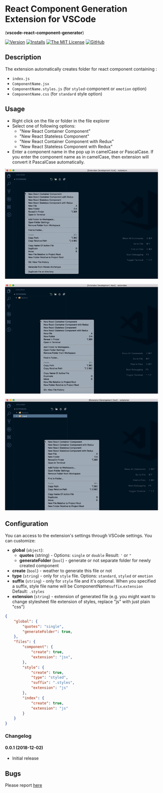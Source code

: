 # React Component Generation Extension for VSCode
(**vscode-react-component-generator**)

[![Version](https://vsmarketplacebadge.apphb.com/version/abdullahceylan.vscode-react-component-generator.svg)](https://marketplace.visualstudio.com/items?itemName=abdullahceylan.vscode-react-component-generator)
[![Installs](https://vsmarketplacebadge.apphb.com/installs/abdullahceylan.vscode-react-component-generator.svg)](https://marketplace.visualstudio.com/items?itemName=abdullahceylan.vscode-react-component-generator)
[![The MIT License](https://flat.badgen.net/badge/license/MIT/orange)](http://opensource.org/licenses/MIT)
[![GitHub](https://flat.badgen.net/github/release/abdullahceylan/vscode-react-component-generator)](https://github.com/abdullahceylan/vscode-react-component-generator/releases)

## Description
The extension automatically creates folder for react component containing :
- `index.js`
- `ComponentName.jsx`
- `ComponentName.styles.js` (for `styled`-component or `emotion` option)
- `ComponentName.css` (for `standard` style option)

## Usage

- Right click on the file or folder in the file explorer
- Select one of following options:
    - "New React Container Component"
    - "New React Stateless Component"
    - "New React Container Component with Redux"
    - "New React Stateless Component with Redux"
- Enter a component name in the pop up in camelCase or PascalCase. If you enter the component name as in camelCase, then extension will convert it PascalCase automatically.

![Container component](assets/images/vscode-1.gif)

![Basic component](assets/images/vscode-2.gif)

![Container component with redux](assets/images/vscode-3.gif)

## Configuration
You can access to the extension's settings through VSCode settings. You can customize:

- **global** (`object`):
    - **quotes** (string) - Options: `single` or `double` Result: `'`  or  `"`
    - **generateFolder** (`bool`) - generate or not separate folder for newly created component
- **create** (`bool`) - weather to generate this file or not
- **type** (`string`) - only for `style` file. Options: `standard`, `styled` or `emotion`
- **suffix** (`string`) - only for `style` file and it's optional. When you specified a suffix, style file name will be ComponentName`suffix`.`extension` Default: `.styles`
- **extension** (`string`) - extension of generated file (e.g. you might want to change stylesheet file extension of styles, replace "js" with just plain "css")

```json
{
    "global": {
        "quotes": "single",
        "generateFolder": true,
    },
    "files": {
        "component": {
            "create": true,
            "extension": "jsx",
        },
        "style": {
            "create": true,
            "type": "styled",
            "suffix": ".styles",
            "extension": "js"
        },
        "index": {
            "create": true,
            "extension": "js"
        }
    }
}
```
### Changelog
#### 0.0.1 (2018-12-02)
- Initial release

## Bugs

Please report [here](https://github.com/abdullahceylan/vscode-react-component-generator/issues)
